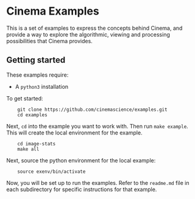 # Cinema Examples

This is a set of examples to express the concepts behind Cinema, and provide a way to explore the algorithmic, viewing and processing possibilities that Cinema provides.


## Getting started

These examples require:

- A `python3` installation

To get started:

```
    git clone https://github.com/cinemascience/examples.git
    cd examples
```

Next, `cd` into the example you want to work with. Then run `make example`. This will create the local environment for the example. 

```
    cd image-stats
    make all
```

Next, source the python environment for the local example:

```
    source exenv/bin/activate
```

Now, you will be set up to run the examples. Refer to the `readme.md` file in each subdirectory for specific instructions for that example.
